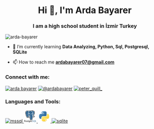 <h1 align="center">Hi 👋, I'm Arda Bayarer</h1>
<h3 align="center">I am a high school student in İzmir Turkey</h3>

<p align="left"> <img src="https://komarev.com/ghpvc/?username=arda-bayarer&label=Profile%20views&color=0e75b6&style=flat" alt="arda-bayarer" /> </p>

- 🌱 I’m currently learning **Data Analyzing, Python, Sql, Postgresql, SQLite**

- 📫 How to reach me **ardabayarer07@gmail.com**

<h3 align="left">Connect with me:</h3>
<p align="left">
<a href="https://linkedin.com/in/arda bayarer" target="blank"><img align="center" src="https://raw.githubusercontent.com/rahuldkjain/github-profile-readme-generator/master/src/images/icons/Social/linked-in-alt.svg" alt="arda bayarer" height="30" width="40" /></a>
<a href="https://instagram.com/@ardabayarer" target="blank"><img align="center" src="https://raw.githubusercontent.com/rahuldkjain/github-profile-readme-generator/master/src/images/icons/Social/instagram.svg" alt="@ardabayarer" height="30" width="40" /></a>
<a href="https://discord.gg/peter_quill_" target="blank"><img align="center" src="https://raw.githubusercontent.com/rahuldkjain/github-profile-readme-generator/master/src/images/icons/Social/discord.svg" alt="peter_quill_" height="30" width="40" /></a>
</p>

<h3 align="left">Languages and Tools:</h3>
<p align="left"> <a href="https://www.microsoft.com/en-us/sql-server" target="_blank" rel="noreferrer"> <img src="https://www.svgrepo.com/show/303229/microsoft-sql-server-logo.svg" alt="mssql" width="40" height="40"/> </a> <a href="https://www.postgresql.org" target="_blank" rel="noreferrer"> <img src="https://raw.githubusercontent.com/devicons/devicon/master/icons/postgresql/postgresql-original-wordmark.svg" alt="postgresql" width="40" height="40"/> </a> <a href="https://www.python.org" target="_blank" rel="noreferrer"> <img src="https://raw.githubusercontent.com/devicons/devicon/master/icons/python/python-original.svg" alt="python" width="40" height="40"/> </a> <a href="https://www.sqlite.org/" target="_blank" rel="noreferrer"> <img src="https://www.vectorlogo.zone/logos/sqlite/sqlite-icon.svg" alt="sqlite" width="40" height="40"/> </a> </p>
